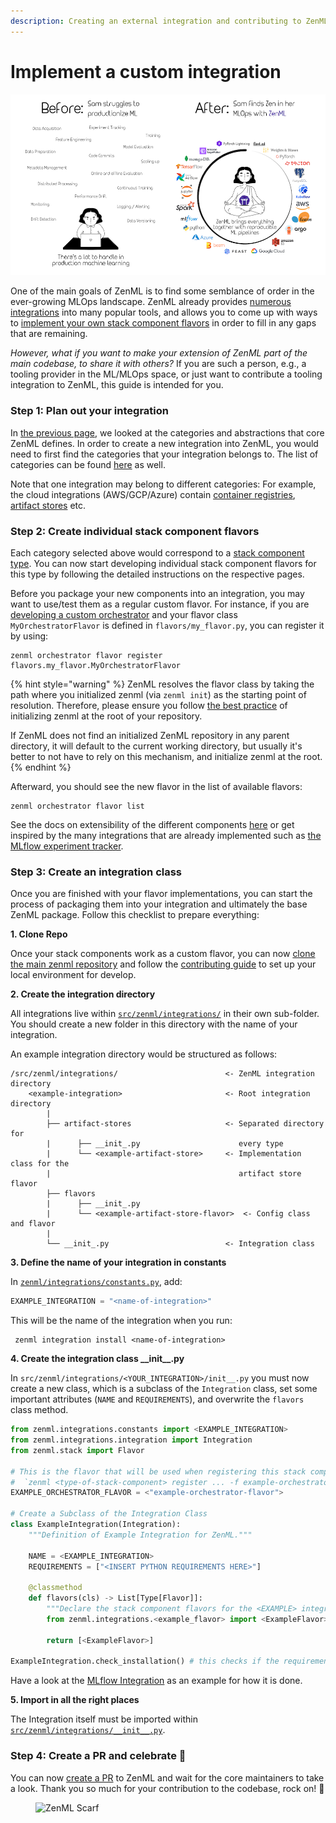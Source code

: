 ```yaml
---
description: Creating an external integration and contributing to ZenML
---
```


# Implement a custom integration

![ZenML integrates with a number of tools from the MLOps landscape](../../.gitbook/assets/sam-side-by-side-full-text.png)

One of the main goals of ZenML is to find some semblance of order in the ever-growing MLOps landscape. ZenML already provides [numerous integrations](https://zenml.io/integrations) into many popular tools, and allows you to come up with ways to [implement your own stack component flavors](implement-a-custom-stack-component.md) in order to fill in any gaps that are remaining.

_However, what if you want to make your extension of ZenML part of the main codebase, to share it with others?_ If you are such a person, e.g., a tooling provider in the ML/MLOps space, or just want to contribute a tooling integration to ZenML, this guide is intended for you.

### Step 1: Plan out your integration

In [the previous page](implement-a-custom-stack-component.md), we looked at the categories and abstractions that core ZenML defines. In order to create a new integration into ZenML, you would need to first find the categories that your integration belongs to. The list of categories can be found [here](https://github.com/zenml-io/zenml/blob/feature/gro-1047-docs/docs/stacks-and-components/component-guide.md) as well.

Note that one integration may belong to different categories: For example, the cloud integrations (AWS/GCP/Azure) contain [container registries](https://github.com/zenml-io/zenml/blob/feature/gro-1047-docs/docs/stacks-and-components/component-guide/container-registries/container-registries.md), [artifact stores](https://github.com/zenml-io/zenml/blob/feature/gro-1047-docs/docs/stacks-and-components/component-guide/artifact-stores/artifact-stores.md) etc.

### Step 2: Create individual stack component flavors

Each category selected above would correspond to a [stack component type](https://github.com/zenml-io/zenml/blob/feature/gro-1047-docs/docs/stacks-and-components/component-guide.md). You can now start developing individual stack component flavors for this type by following the detailed instructions on the respective pages.

Before you package your new components into an integration, you may want to use/test them as a regular custom flavor. For instance, if you are [developing a custom orchestrator](https://github.com/zenml-io/zenml/blob/feature/gro-1047-docs/docs/stacks-and-components/component-guide/orchestrators/custom.md) and your flavor class `MyOrchestratorFlavor` is defined in `flavors/my_flavor.py`, you can register it by using:

```shell
zenml orchestrator flavor register flavors.my_flavor.MyOrchestratorFlavor
```

{% hint style="warning" %}
ZenML resolves the flavor class by taking the path where you initialized zenml (via `zenml init`) as the starting point of resolution. Therefore, please ensure you follow [the best practice](../setting-up-a-project-repository/best-practices.md) of initializing zenml at the root of your repository.

If ZenML does not find an initialized ZenML repository in any parent directory, it will default to the current working directory, but usually it's better to not have to rely on this mechanism, and initialize zenml at the root.
{% endhint %}

Afterward, you should see the new flavor in the list of available flavors:

```shell
zenml orchestrator flavor list
```

See the docs on extensibility of the different components [here](https://github.com/zenml-io/zenml/blob/feature/gro-1047-docs/docs/stacks-and-components/component-guide.md) or get inspired by the many integrations that are already implemented such as [the MLflow experiment tracker](https://github.com/zenml-io/zenml/blob/main/src/zenml/integrations/mlflow/experiment\_trackers/mlflow\_experiment\_tracker.py).

### Step 3: Create an integration class

Once you are finished with your flavor implementations, you can start the process of packaging them into your integration and ultimately the base ZenML package. Follow this checklist to prepare everything:

**1. Clone Repo**

Once your stack components work as a custom flavor, you can now [clone the main zenml repository](https://github.com/zenml-io/zenml) and follow the [contributing guide](https://github.com/zenml-io/zenml/blob/main/CONTRIBUTING.md) to set up your local environment for develop.

**2. Create the integration directory**

All integrations live within [`src/zenml/integrations/`](https://github.com/zenml-io/zenml/tree/main/src/zenml/integrations) in their own sub-folder. You should create a new folder in this directory with the name of your integration.

An example integration directory would be structured as follows:

```
/src/zenml/integrations/                        <- ZenML integration directory
    <example-integration>                       <- Root integration directory
        |
        ├── artifact-stores                     <- Separated directory for  
        |      ├── __init_.py                      every type
        |      └── <example-artifact-store>     <- Implementation class for the  
        |                                          artifact store flavor
        ├── flavors 
        |      ├── __init_.py 
        |      └── <example-artifact-store-flavor>  <- Config class and flavor
        |
        └── __init_.py                          <- Integration class 
```

**3. Define the name of your integration in constants**

In [`zenml/integrations/constants.py`](https://github.com/zenml-io/zenml/blob/main/src/zenml/integrations/constants.py), add:

```python
EXAMPLE_INTEGRATION = "<name-of-integration>"
```

This will be the name of the integration when you run:

```shell
 zenml integration install <name-of-integration>
```

**4. Create the integration class \_\_init\_\_.py**

In `src/zenml/integrations/<YOUR_INTEGRATION>/init__.py` you must now create a new class, which is a subclass of the `Integration` class, set some important attributes (`NAME` and `REQUIREMENTS`), and overwrite the `flavors` class method.

```python
from zenml.integrations.constants import <EXAMPLE_INTEGRATION>
from zenml.integrations.integration import Integration
from zenml.stack import Flavor

# This is the flavor that will be used when registering this stack component
#  `zenml <type-of-stack-component> register ... -f example-orchestrator-flavor`
EXAMPLE_ORCHESTRATOR_FLAVOR = <"example-orchestrator-flavor">

# Create a Subclass of the Integration Class
class ExampleIntegration(Integration):
    """Definition of Example Integration for ZenML."""

    NAME = <EXAMPLE_INTEGRATION>
    REQUIREMENTS = ["<INSERT PYTHON REQUIREMENTS HERE>"]

    @classmethod
    def flavors(cls) -> List[Type[Flavor]]:
        """Declare the stack component flavors for the <EXAMPLE> integration."""
        from zenml.integrations.<example_flavor> import <ExampleFlavor>
        
        return [<ExampleFlavor>]
        
ExampleIntegration.check_installation() # this checks if the requirements are installed
```

Have a look at the [MLflow Integration](https://github.com/zenml-io/zenml/blob/main/src/zenml/integrations/mlflow/\_\_init\_\_.py) as an example for how it is done.

**5. Import in all the right places**

The Integration itself must be imported within [`src/zenml/integrations/__init__.py`](https://github.com/zenml-io/zenml/blob/main/src/zenml/integrations/\_\_init\_\_.py).

### Step 4: Create a PR and celebrate :tada:

You can now [create a PR](https://github.com/zenml-io/zenml/compare) to ZenML and wait for the core maintainers to take a look. Thank you so much for your contribution to the codebase, rock on! 💜

<figure><img src="https://static.scarf.sh/a.png?x-pxid=f0b4f458-0a54-4fcd-aa95-d5ee424815bc" alt="ZenML Scarf"><figcaption></figcaption></figure>
